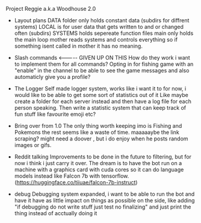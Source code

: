 Project Reggie a.k.a Woodhouse 2.0

* Layout plans
DATA folder only holds constant data (subdirs for diffrent systems)
LOCAL is for user data that gets written to and or changed often (subdirs)
SYSTEMS holds sepereate function files
main only holds the main loop
mother reads systems and controls everything so if something isent called in mother it has no meaning.

* Slash commands <----- GIVEN UP ON THIS 
How do they work i want to implement them for all commands? 
Opting in for fishing game with an "enable" in the channel to be able to see the game messages and also automaticly give you a profile?

* The Logger
Self made logger system, works like i want it to for now, i would like to be able to get some sort of statistics out of it
Like maybe create a folder for each server instead and then have a log file for each person speaking.
Then write a statistic system that can keep track of fun stuff like favourite emoji etc?

* Bring over from 1.0
The only thing worth keeping imo is Fishing and Pokemons the rest seems like a waste of time.
maaaaaybe the link scraping? might need a doover , but i do enjoy when he posts random images or gifs.

* Reddit talking
Improvements to be done in the future to filtering, but for now i think i just carry it over.
The dream is to have the bot run on a machine with a graphics card with cuda cores so it can do language models 
instead like Falcon 7b with tensorflow. (https://huggingface.co/tiiuae/falcon-7b-instruct)

* debug
Debugging system expanded, i want to be able to run the bot and have it have as little impact on things as possible
on the side, like adding "if debugging do not write stuff just test no finalizing" and just print the thing instead
of acctually doing it